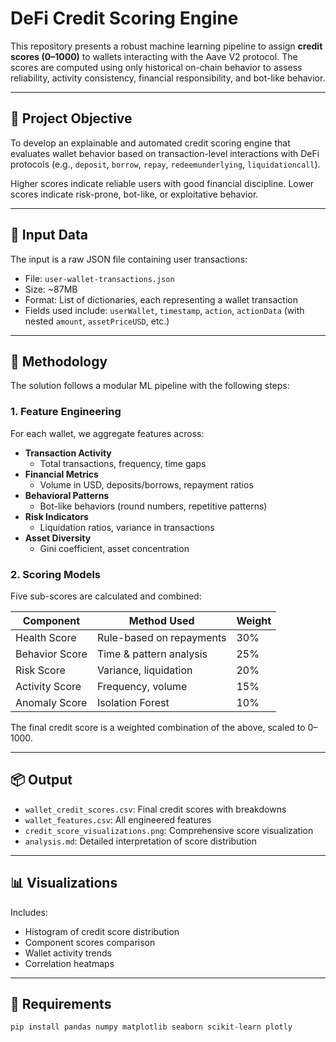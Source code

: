 # DeFi Credit Scoring Engine

This repository presents a robust machine learning pipeline to assign **credit scores (0–1000)** to wallets interacting with the Aave V2 protocol. The scores are computed using only historical on-chain behavior to assess reliability, activity consistency, financial responsibility, and bot-like behavior.

---

## 🚀 Project Objective

To develop an explainable and automated credit scoring engine that evaluates wallet behavior based on transaction-level interactions with DeFi protocols (e.g., `deposit`, `borrow`, `repay`, `redeemunderlying`, `liquidationcall`). 

Higher scores indicate reliable users with good financial discipline. Lower scores indicate risk-prone, bot-like, or exploitative behavior.

---

## 📁 Input Data

The input is a raw JSON file containing user transactions:

- File: `user-wallet-transactions.json`
- Size: ~87MB
- Format: List of dictionaries, each representing a wallet transaction
- Fields used include: `userWallet`, `timestamp`, `action`, `actionData` (with nested `amount`, `assetPriceUSD`, etc.)

---

## 🧠 Methodology

The solution follows a modular ML pipeline with the following steps:

### 1. Feature Engineering

For each wallet, we aggregate features across:

- **Transaction Activity**
  - Total transactions, frequency, time gaps
- **Financial Metrics**
  - Volume in USD, deposits/borrows, repayment ratios
- **Behavioral Patterns**
  - Bot-like behaviors (round numbers, repetitive patterns)
- **Risk Indicators**
  - Liquidation ratios, variance in transactions
- **Asset Diversity**
  - Gini coefficient, asset concentration

### 2. Scoring Models

Five sub-scores are calculated and combined:

| Component           | Method Used              | Weight |
|---------------------|--------------------------|--------|
| Health Score        | Rule-based on repayments | 30%    |
| Behavior Score      | Time & pattern analysis  | 25%    |
| Risk Score          | Variance, liquidation    | 20%    |
| Activity Score      | Frequency, volume        | 15%    |
| Anomaly Score       | Isolation Forest         | 10%    |

The final credit score is a weighted combination of the above, scaled to 0–1000.

---

## 📦 Output

- `wallet_credit_scores.csv`: Final credit scores with breakdowns
- `wallet_features.csv`: All engineered features
- `credit_score_visualizations.png`: Comprehensive score visualization
- `analysis.md`: Detailed interpretation of score distribution

---

## 📊 Visualizations

Includes:
- Histogram of credit score distribution
- Component scores comparison
- Wallet activity trends
- Correlation heatmaps

---

## 🧪 Requirements

```bash
pip install pandas numpy matplotlib seaborn scikit-learn plotly
